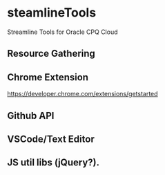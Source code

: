 # steamlineTools
Streamline Tools for Oracle CPQ Cloud


## Resource Gathering

## Chrome Extension

https://developer.chrome.com/extensions/getstarted

## Github API

## VSCode/Text Editor

## JS util libs (jQuery?).
